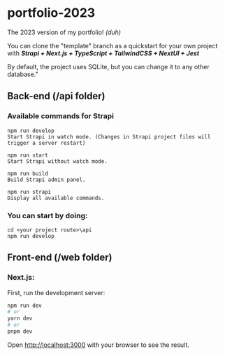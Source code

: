 # portfolio-2023

The 2023 version of my portfolio! _(duh)_

You can clone the "template" branch as a quickstart for your own project with **_Strapi + Next.js + TypeScript + TailwindCSS + NextUI + Jest_**

By default, the project uses SQLite, but you can change it to any other database."

## Back-end (/api folder)

### Available commands for Strapi

```
npm run develop
Start Strapi in watch mode. (Changes in Strapi project files will trigger a server restart)

npm run start
Start Strapi without watch mode.

npm run build
Build Strapi admin panel.

npm run strapi
Display all available commands.
```

### You can start by doing:

```
cd <your project route>\api
npm run develop
```

## Front-end (/web folder)

### Next.js:

First, run the development server:

```bash
npm run dev
# or
yarn dev
# or
pnpm dev
```

Open [http://localhost:3000](http://localhost:3000) with your browser to see the result.
